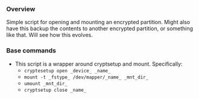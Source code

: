 ### Overview
Simple script for opening and mounting an encrypted partition. Might also
have this backup the contents to another encrypted partition, or something like that. Will see how this evolves.

### Base commands
- This script is a wrapper around cryptsetup and mount. Specifically:
  - `cryptesetup open _device_ _name_`
  - `mount -t _fstype_ /dev/mapper/_name_ _mnt_dir_`
  - `umount _mnt_dir_`
  - `cryptsetup close _name_`
